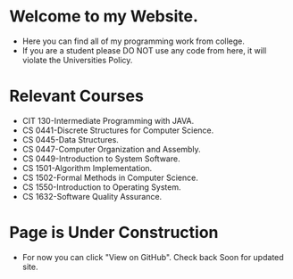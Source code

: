 # Welcome to my Website.
   - Here you can find all of my programming work from college.
   - If you are a student please DO NOT use any code from here, it will violate the Universities Policy.
    
    
    
 # Relevant Courses
   - CIT 130-Intermediate Programming with JAVA.
   - CS 0441-Discrete Structures for Computer Science.
   - CS 0445-Data Structures.
   - CS 0447-Computer Organization and Assembly.
   - CS 0449-Introduction to System Software.
   - CS 1501-Algorithm Implementation.
   - CS 1502-Formal Methods in Computer Science.
   - CS 1550-Introduction to Operating System.
   - CS 1632-Software Quality Assurance.
    
    
    
# Page is Under Construction
   - For now you can click "View on GitHub". Check back Soon for updated site.
